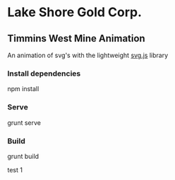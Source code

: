 # Lake Shore Gold Corp.
## Timmins West Mine Animation

An animation of svg's with the lightweight [svg.js](https://github.com/wout/svg.js) library

### Install dependencies
npm install

### Serve
grunt serve

### Build
grunt build

test 1

